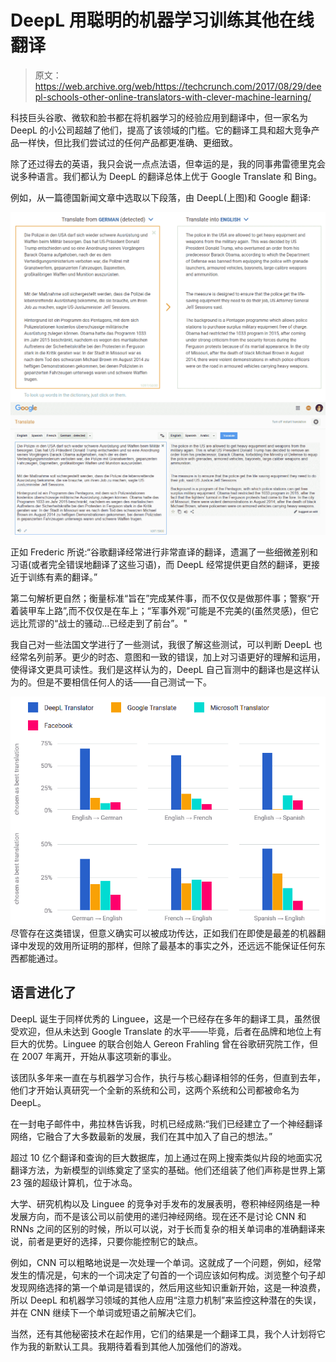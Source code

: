 # DeepL 用聪明的机器学习训练其他在线翻译

> 原文：<https://web.archive.org/web/https://techcrunch.com/2017/08/29/deepl-schools-other-online-translators-with-clever-machine-learning/>

科技巨头谷歌、微软和脸书都在将机器学习的经验应用到翻译中，但一家名为 DeepL 的小公司超越了他们，提高了该领域的门槛。它的翻译工具和超大竞争产品一样快，但比我们尝试过的任何产品都更准确、更细致。

除了还过得去的英语，我只会说一点点法语，但幸运的是，我的同事弗雷德里克会说多种语言。我们都认为 DeepL 的翻译总体上优于 Google Translate 和 Bing。

例如，从一篇德国新闻文章中选取以下段落，由 DeepL(上图)和 Google 翻译:

[![](img/869894431129779e952daa03621fdd3b.png) ](https://web.archive.org/web/20230318173652/https://techcrunch.com/wp-content/uploads/2017/08/translate_deepl.png) [ ![](img/aaf6462bafe2b5c1d0c9367d08f2c06e.png)](https://web.archive.org/web/20230318173652/https://techcrunch.com/wp-content/uploads/2017/08/translate_goog-1.png)

正如 Frederic 所说:“谷歌翻译经常进行非常直译的翻译，遗漏了一些细微差别和习语(或者完全错误地翻译了这些习语)，而 DeepL 经常提供更自然的翻译，更接近于训练有素的翻译。”

第二句解析更自然；衡量标准“旨在”完成某件事，而不仅仅是做那件事；警察“开着装甲车上路”,而不仅仅是在车上；“军事外观”可能是不完美的(虽然灵感)，但它远比荒谬的“战士的骚动…已经走到了前台”。"

我自己对一些法国文学进行了一些测试，我很了解这些测试，可以判断 DeepL 也经常名列前茅。更少的时态、意图和一致的错误，加上对习语更好的理解和运用，使得译文更具可读性。我们是这样认为的，DeepL 自己盲测中的翻译也是这样认为的。但是不要相信任何人的话——自己测试一下。

[![](img/a81052c3b924c082af3ce44638fd51c0.png)](https://web.archive.org/web/20230318173652/https://techcrunch.com/wp-content/uploads/2017/08/translators.png) 尽管存在这类错误，但意义确实可以被成功传达，正如我们在即使是最差的机器翻译中发现的效用所证明的那样，但除了最基本的事实之外，还远远不能保证任何东西都能通过。

## 语言进化了

DeepL 诞生于同样优秀的 Linguee，这是一个已经存在多年的翻译工具，虽然很受欢迎，但从未达到 Google Translate 的水平——毕竟，后者在品牌和地位上有巨大的优势。Linguee 的联合创始人 Gereon Frahling 曾在谷歌研究院工作，但在 2007 年离开，开始从事这项新的事业。

该团队多年来一直在与机器学习合作，执行与核心翻译相邻的任务，但直到去年，他们才开始认真研究一个全新的系统和公司，这两个系统和公司都被命名为 DeepL。

在一封电子邮件中，弗拉林告诉我，时机已经成熟:“我们已经建立了一个神经翻译网络，它融合了大多数最新的发展，我们在其中加入了自己的想法。”

超过 10 亿个翻译和查询的巨大数据库，加上通过在网上搜索类似片段的地面实况翻译方法，为新模型的训练奠定了坚实的基础。他们还组装了他们声称是世界上第 23 强的超级计算机，位于冰岛。

大学、研究机构以及 Linguee 的竞争对手发布的发展表明，卷积神经网络是一种发展方向，而不是该公司以前使用的递归神经网络。现在还不是讨论 CNN 和 RNNs 之间的区别的时候，所以可以说，对于长而复杂的相关单词串的准确翻译来说，前者是更好的选择，只要你能控制它的缺点。

例如，CNN 可以粗略地说是一次处理一个单词。这就成了一个问题，例如，经常发生的情况是，句末的一个词决定了句首的一个词应该如何构成。浏览整个句子却发现网络选择的第一个单词是错误的，然后用这些知识重新开始，这是一种浪费，所以 DeepL 和机器学习领域的其他人应用“注意力机制”来监控这种潜在的失误，并在 CNN 继续下一个单词或短语之前解决它们。

当然，还有其他秘密技术在起作用，它们的结果是一个翻译工具，我个人计划将它作为我的新默认工具。我期待着看到其他人加强他们的游戏。